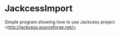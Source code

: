 JackcessImport
==============

Simple program showing how to use Jackcess project &lt;http://jackcess.sourceforge.net/>